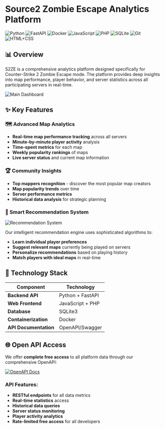 # Source2 Zombie Escape Analytics Platform

![Python](https://img.shields.io/badge/Python-3776AB?style=for-the-badge&logo=python&logoColor=white)
![FastAPI](https://img.shields.io/badge/FastAPI-009688?style=for-the-badge&logo=fastapi&logoColor=white)
![Docker](https://img.shields.io/badge/Docker-2496ED?style=for-the-badge&logo=docker&logoColor=white)
![JavaScript](https://img.shields.io/badge/JavaScript-F7DF1E?style=for-the-badge&logo=javascript&logoColor=black)
![PHP](https://img.shields.io/badge/PHP-777BB4?style=for-the-badge&logo=php&logoColor=white)
![SQLite](https://img.shields.io/badge/SQLite-003B57?style=for-the-badge&logo=sqlite&logoColor=white)
![Git](https://img.shields.io/badge/Git-F05032?style=for-the-badge&logo=git&logoColor=white)
![HTML+CSS](https://img.shields.io/badge/HTML%2FCSS-239120?style=for-the-badge&logo=html5&logoColor=white)
## 📊 Overview

S2ZE is a comprehensive analytics platform designed specifically for Counter-Strike 2 Zombie Escape mode. The platform provides deep insights into map performance, player behavior, and server statistics across all participating servers in real-time.

![Main Dashboard](https://s2ze.com/image/main.png)

## ✨ Key Features

### 🗺️ Advanced Map Analytics
- **Real-time map performance tracking** across all servers
- **Minute-by-minute player activity** analysis
- **Time-spent metrics** for each map
- **Weekly popularity rankings** of maps
- **Live server status** and current map information

### 🏆 Community Insights
- **Top mappers recognition** - discover the most popular map creators
- **Map popularity trends** over time
- **Server performance metrics**
- **Historical data analysis** for strategic planning

### 🎯 Smart Recommendation System
![Recommendation System](https://s2ze.com/image/my-wave.png)

Our intelligent recommendation engine uses sophisticated algorithms to:
- **Learn individual player preferences**
- **Suggest relevant maps** currently being played on servers
- **Personalize recommendations** based on playing history
- **Match players with ideal maps** in real-time

## 🔧 Technology Stack

| Component | Technology |
|-----------|------------|
| **Backend API** | Python + FastAPI |
| **Web Frontend** | JavaScript + PHP |
| **Database** | SQLite3 |
| **Containerization** | Docker |
| **API Documentation** | OpenAPI/Swagger |

## 🌐 Open API Access

We offer **complete free access** to all platform data through our comprehensive OpenAPI:

[![OpenAPI Docs](https://img.shields.io/badge/OpenAPI-Documentation-green?style=for-the-badge)](https://api.s2ze.com/docs)

### API Features:
- **RESTful endpoints** for all data metrics
- **Real-time statistics** access
- **Historical data queries**
- **Server status monitoring**
- **Player activity analytics**
- **Rate-limited free access** for all developers
